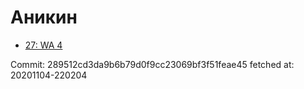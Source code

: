 # Аникин
- [27: WA 4](27.md)

Commit: 289512cd3da9b6b79d0f9cc23069bf3f51feae45
 fetched at: 20201104-220204

